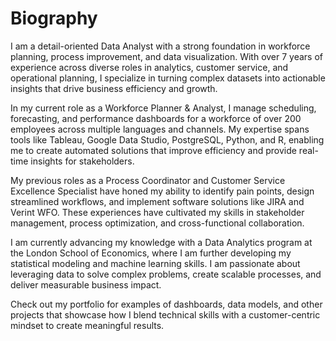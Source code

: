 # Biography

I am a detail-oriented Data Analyst with a strong foundation in workforce planning, process improvement, and data visualization. With over 7 years of experience across diverse roles in analytics, customer service, and operational planning, I specialize in turning complex datasets into actionable insights that drive business efficiency and growth.

In my current role as a Workforce Planner & Analyst, I manage scheduling, forecasting, and performance dashboards for a workforce of over 200 employees across multiple languages and channels. My expertise spans tools like Tableau, Google Data Studio, PostgreSQL, Python, and R, enabling me to create automated solutions that improve efficiency and provide real-time insights for stakeholders.

My previous roles as a Process Coordinator and Customer Service Excellence Specialist have honed my ability to identify pain points, design streamlined workflows, and implement software solutions like JIRA and Verint WFO. These experiences have cultivated my skills in stakeholder management, process optimization, and cross-functional collaboration.

I am currently advancing my knowledge with a Data Analytics program at the London School of Economics, where I am further developing my statistical modeling and machine learning skills. I am passionate about leveraging data to solve complex problems, create scalable processes, and deliver measurable business impact.

Check out my portfolio for examples of dashboards, data models, and other projects that showcase how I blend technical skills with a customer-centric mindset to create meaningful results.

